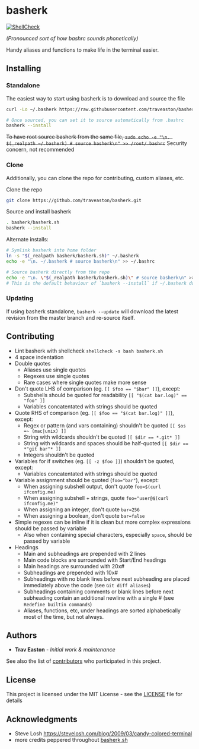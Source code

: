 # basherk

[![ShellCheck](https://github.com/traveaston/basherk/actions/workflows/action.yaml/badge.svg)](https://github.com/traveaston/basherk/actions/workflows/action.yaml)

_(Pronounced sort of how bashrc sounds phonetically)_

Handy aliases and functions to make life in the terminal easier.

## Installing

### Standalone

The easiest way to start using basherk is to download and source the file
```bash
curl -Lo ~/.basherk https://raw.githubusercontent.com/traveaston/basherk/master/basherk.sh && . ~/.basherk

# Once sourced, you can set it to source automatically from .bashrc
basherk --install
```

~~To have root source basherk from the same file, `sudo echo -e "\n. $(_realpath ~/.basherk) # source basherk\n" >> /root/.bashrc`~~ Security concern, not recommended


### Clone

Additionally, you can clone the repo for contributing, custom aliases, etc.

Clone the repo
```bash
git clone https://github.com/traveaston/basherk.git
```

Source and install basherk
```bash
. basherk/basherk.sh
basherk --install
```

Alternate installs:
```bash
# Symlink basherk into home folder
ln -s "$(_realpath basherk/basherk.sh)" ~/.basherk
echo -e "\n. ~/.basherk # source basherk\n" >> ~/.bashrc

# Source basherk directly from the repo
echo -e "\n. \"$(_realpath basherk/basherk.sh)\" # source basherk\n" >> ~/.bashrc
# This is the default behaviour of `basherk --install` if ~/.basherk doesn't exist
```

### Updating

If using basherk standalone, `basherk --update` will download the latest revision from the master branch and re-source itself.


## Contributing

* Lint basherk with shellcheck `shellcheck -s bash basherk.sh`
* 4 space indentation
* Double quotes
  * Aliases use single quotes
  * Regexes use single quotes
  * Rare cases where single quotes make more sense
* Don't quote LHS of comparison (eg. `[[ $foo == "$bar" ]]`), except:
  * Subshells should be quoted for readability `[[ "$(cat bar.log)" == "foo" ]]`
  * Variables concatentated with strings should be quoted
* Quote RHS of comparison (eg. `[[ $foo == "$(cat bar.log)" ]]`), except:
  * Regex or pattern (and vars containing) shouldn't be quoted `[[ $os =~ (mac|unix) ]]`
  * String with wildcards shouldn't be quoted `[[ $dir == *.git* ]]`
  * String with wildcards and spaces should be half-quoted `[[ $dir == *"git bar"* ]]`
  * Integers shouldn't be quoted
* Variables for if switches (eg. `[[ -z $foo ]]`) shouldn't be quoted, except:
  * Variables concatentated with strings should be quoted
* Variable assignment should be quoted (`foo="bar"`), except:
  * When assigning subshell output, don't quote `foo=$(curl ifconfig.me)`
  * When assigning subshell + strings, quote `foo="user@$(curl ifconfig.me)"`
  * When assigning an integer, don't quote `bar=256`
  * When assigning a boolean, don't quote `bar=false`
* Simple regexes can be inline if it is clean but more complex expressions should be passed by variable
  * Also when containing special characters, especially `space`, should be passed by variable
* Headings
  * Main and subheadings are prepended with 2 lines
  * Main code blocks are surrounded with Start/End headings
  * Main headings are surrounded with 20x#
  * Subheadings are prepended with 10x#
  * Subheadings with no blank lines before next subheading are placed immediately above the code (see `Git diff aliases`)
  * Subheadings containing comments or blank lines before next subheading contain an additional newline with a single # (see `Redefine builtin commands`)
  * Aliases, functions, etc, under headings are sorted alphabetically most of the time, but not always.

## Authors

* **Trav Easton** - *Initial work & maintenance*

See also the list of [contributors](https://github.com/traveaston/basherk/graphs/contributors) who participated in this project.

## License

This project is licensed under the MIT License - see the [LICENSE](LICENSE) file for details

## Acknowledgments

* Steve Losh https://stevelosh.com/blog/2009/03/candy-colored-terminal
* more credits peppered throughout [basherk.sh](basherk.sh)
